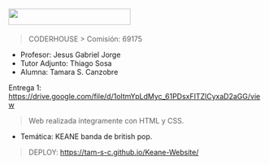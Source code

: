 <h1><img src="https://img.shields.io/badge/CURSO-DESARROLLO WEB-32286E?logo=null&logoColor=black&style=flat" width="240" height="32"/></h1>

> CODERHOUSE > Comisión: 69175

* Profesor: Jesus Gabriel Jorge
* Tutor Adjunto: Thiago Sosa
* Alumna: Tamara S. Canzobre

Entrega 1: https://drive.google.com/file/d/1oltmYpLdMyc_61PDsxFITZlCyxaD2aGG/view

> Web realizada íntegramente con HTML y CSS.
* Temática: KEANE banda de british pop.

> DEPLOY: https://tam-s-c.github.io/Keane-Website/
